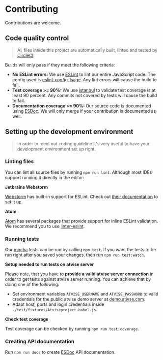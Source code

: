 # Contributing

Contributions are welcome.

## Code quality control

> All files inside this project are automatically built, linted and tested by [CircleCI](https://circleci.com/gh/atSCM/atscm).

Builds will only pass if they meet the following criteria:

- **No ESLint errors:** We use [ESLint](http://eslint.org) to lint our entire JavaScript code. The config used is [eslint-config-lsage](https://www.npmjs.com/package/eslint-config-lsage). Any lint errors will cause the build to fail.
- **Test coverage >= 90%:** We use [istanbul](https://gotwarlost.github.io/istanbul/) to validate test coverage is at least 90 percent. Any commits not covered by tests will cause the build to fail.
- **Documentation coverage >= 90%:** Our source code is documented using [ESDoc](https://esdoc.org). We will only merge if your contribution is documented as well.

## Setting up the development environment

> In order to meet out coding guideline it's very useful to have your development environment set up right.

### Linting files

You can lint all source files by running `npm run lint`. Although most IDEs support running it directly in the editor:

**Jetbrains Webstorm**

[Webstorm](https://www.jetbrains.com/webstorm/) has built-in support for ESLint. Check out [their documentation](https://www.jetbrains.com/help/webstorm/2016.3/eslint.html) to set it up.

**Atom**

[Atom](https://atom.io) has several packages that provide support for inline ESLint validation. We recommend you to use [linter-eslint](https://atom.io/packages/linter-eslint).

### Running tests

Our [mocha](https://mochajs.org) tests can be run by calling `npm test`. If you want the tests to be run right after you saved your changes, then run `npm run test:watch`.

**Setup needed to run tests on atvise server**

Please note, that you have to **provide a valid atvise server connection** in order to get tests against atvise server running. You can achieve that by doing one of the following:

 - Set environment variables `ATVISE_USERNAME` and `ATVISE_PASSWORD` to valid credentials for the public atvise demo server at [demo.ativse.com](http://185.67.228.66:8888).
 - Adapt host, ports and login credentials inside `./test/fixtures/Atviseproject.babel.js`.

**Check test coverage**

Test coverage can be checked by running `npm run test:coverage`.

### Creating API documentation

Run `npm run docs` to create [ESDoc](https://esdoc.org) API documentation.

<!-- TODO: Add steps for creating good issues -->
<!-- TODO: Add links to documentation and manuals -->
